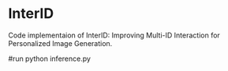 # InterID
Code implementaion of InterID: Improving Multi-ID Interaction for Personalized Image Generation.


#run
python inference.py
